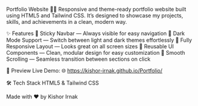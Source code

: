 Portfolio Website 🚀🎨
Responsive and theme-ready portfolio website built using HTML5 and Tailwind CSS.
It’s designed to showcase my projects, skills, and achievements in a clean, modern way.

✨ Features
🧲 Sticky Navbar — Always visible for easy navigation
🌙 Dark Mode Support — Switch between light and dark themes effortlessly
📱 Fully Responsive Layout — Looks great on all screen sizes
🔄 Reusable UI Components — Clean, modular design for easy customization
🧭 Smooth Scrolling — Seamless transition between sections on click

📸 Preview
Live Demo:
🌐 https://kishor-irnak.github.io/Portfolio/

🛠️ Tech Stack
HTML5 & Tailwind CSS

Made with ❤️ by Kishor Irnak


